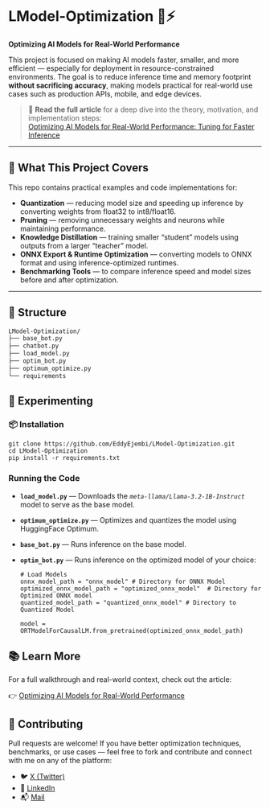 # LModel-Optimization 🧠⚡

**Optimizing AI Models for Real-World Performance**

This project is focused on making AI models faster, smaller, and more efficient — especially for deployment in resource-constrained environments. The goal is to reduce inference time and memory footprint **without sacrificing accuracy**, making models practical for real-world use cases such as production APIs, mobile, and edge devices.

> 🔗 **Read the full article** for a deep dive into the theory, motivation, and implementation steps:  
[Optimizing AI Models for Real-World Performance: Tuning for Faster Inference](https://medium.com/@eddyejembi/optimizing-ai-models-for-real-world-performance-tuning-for-faster-inference-8d01b35b04d0)

---

## 🚀 What This Project Covers

This repo contains practical examples and code implementations for:

- **Quantization** — reducing model size and speeding up inference by converting weights from float32 to int8/float16.
- **Pruning** — removing unnecessary weights and neurons while maintaining performance.
- **Knowledge Distillation** — training smaller “student” models using outputs from a larger “teacher” model.
- **ONNX Export & Runtime Optimization** — converting models to ONNX format and using inference-optimized runtimes.
- **Benchmarking Tools** — to compare inference speed and model sizes before and after optimization.

---

## 🧩 Structure

```bash
LModel-Optimization/
├── base_bot.py
├── chatbot.py
├── load_model.py
├── optim_bot.py
├── optimum_optimize.py
└── requirements
```

## 🧪 Experimenting
### 📦 Installation
```
git clone https://github.com/EddyEjembi/LModel-Optimization.git
cd LModel-Optimization
pip install -r requirements.txt
```
### Running the Code
- **`load_model.py`** — Downloads the *`meta-llama/Llama-3.2-1B-Instruct`* model to serve as the base model.
- **`optimum_optimize.py`** — Optimizes and quantizes the model using HuggingFace Optimum.
- **`base_bot.py`** — Runs inference on the base model.
- **`optim_bot.py`** — Runs inference on the optimized model of your choice:

    ```
    # Load Models
    onnx_model_path = "onnx_model" # Directory for ONNX Model
    optimized_onnx_model_path = "optimized_onnx_model"  # Directory for Optimized ONNX model
    quantized_model_path = "quantized_onnx_model" # Directory to Quantized Model

    model = ORTModelForCausalLM.from_pretrained(optimized_onnx_model_path)
    ```

## 📚 Learn More
For a full walkthrough and real-world context, check out the article:

👉 [Optimizing AI Models for Real-World Performance](https://medium.com/@eddyejembi/optimizing-ai-models-for-real-world-performance-tuning-for-faster-inference-8d01b35b04d0)

## 🙌 Contributing
Pull requests are welcome! If you have better optimization techniques, benchmarks, or use cases — feel free to fork and contribute and connect with me on any of the platform:
- 🐦 [X (Twitter)](https://x.com/eddyejembi)
- 💼 [LinkedIn](https://www.linkedin.com/in/eddyejembi/)
- 📬 [Mail](mailto:eddyejembi2018@gmail.com)
